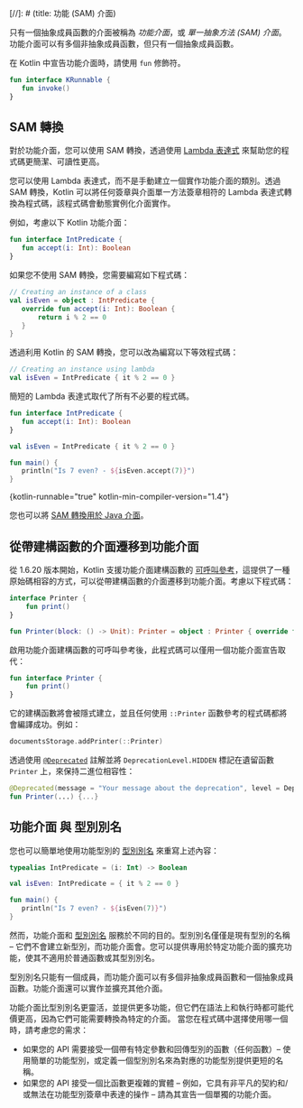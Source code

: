 [//]: # (title: 功能 (SAM) 介面)

只有一個抽象成員函數的介面被稱為 _功能介面_，或 _單一抽象方法 (SAM) 介面_。功能介面可以有多個非抽象成員函數，但只有一個抽象成員函數。

在 Kotlin 中宣告功能介面時，請使用 `fun` 修飾符。

```kotlin
fun interface KRunnable {
   fun invoke()
}
```

## SAM 轉換

對於功能介面，您可以使用 SAM 轉換，透過使用 [Lambda 表達式](lambdas.md#lambda-expressions-and-anonymous-functions) 來幫助您的程式碼更簡潔、可讀性更高。

您可以使用 Lambda 表達式，而不是手動建立一個實作功能介面的類別。透過 SAM 轉換，Kotlin 可以將任何簽章與介面單一方法簽章相符的 Lambda 表達式轉換為程式碼，該程式碼會動態實例化介面實作。

例如，考慮以下 Kotlin 功能介面：

```kotlin
fun interface IntPredicate {
   fun accept(i: Int): Boolean
}
```

如果您不使用 SAM 轉換，您需要編寫如下程式碼：

```kotlin
// Creating an instance of a class
val isEven = object : IntPredicate {
   override fun accept(i: Int): Boolean {
       return i % 2 == 0
   }
}
```

透過利用 Kotlin 的 SAM 轉換，您可以改為編寫以下等效程式碼：

```kotlin
// Creating an instance using lambda
val isEven = IntPredicate { it % 2 == 0 }
```

簡短的 Lambda 表達式取代了所有不必要的程式碼。

```kotlin
fun interface IntPredicate {
   fun accept(i: Int): Boolean
}

val isEven = IntPredicate { it % 2 == 0 }

fun main() {
   println("Is 7 even? - ${isEven.accept(7)}")
}
```
{kotlin-runnable="true" kotlin-min-compiler-version="1.4"}

您也可以將 [SAM 轉換用於 Java 介面](java-interop.md#sam-conversions)。

## 從帶建構函數的介面遷移到功能介面

從 1.6.20 版本開始，Kotlin 支援功能介面建構函數的 [可呼叫參考](reflection.md#callable-references)，這提供了一種原始碼相容的方式，可以從帶建構函數的介面遷移到功能介面。考慮以下程式碼：

```kotlin
interface Printer { 
    fun print() 
}

fun Printer(block: () -> Unit): Printer = object : Printer { override fun print() = block() }
```

啟用功能介面建構函數的可呼叫參考後，此程式碼可以僅用一個功能介面宣告取代：

```kotlin
fun interface Printer { 
    fun print()
}
```

它的建構函數將會被隱式建立，並且任何使用 `::Printer` 函數參考的程式碼都將會編譯成功。例如：

```kotlin
documentsStorage.addPrinter(::Printer)
```

透過使用 [`@Deprecated`](https://kotlinlang.org/api/latest/jvm/stdlib/kotlin/-deprecated/) 註解並將 `DeprecationLevel.HIDDEN` 標記在遺留函數 `Printer` 上，來保持二進位相容性：

```kotlin
@Deprecated(message = "Your message about the deprecation", level = DeprecationLevel.HIDDEN)
fun Printer(...) {...}
```

## 功能介面 與 型別別名

您也可以簡單地使用功能型別的 [型別別名](type-aliases.md) 來重寫上述內容：

```kotlin
typealias IntPredicate = (i: Int) -> Boolean

val isEven: IntPredicate = { it % 2 == 0 }

fun main() {
   println("Is 7 even? - ${isEven(7)}")
}
```

然而，功能介面和 [型別別名](type-aliases.md) 服務於不同的目的。型別別名僅僅是現有型別的名稱 – 它們不會建立新型別，而功能介面會。您可以提供專用於特定功能介面的擴充功能，使其不適用於普通函數或其型別別名。

型別別名只能有一個成員，而功能介面可以有多個非抽象成員函數和一個抽象成員函數。功能介面還可以實作並擴充其他介面。

功能介面比型別別名更靈活，並提供更多功能，但它們在語法上和執行時都可能代價更高，因為它們可能需要轉換為特定的介面。
當您在程式碼中選擇使用哪一個時，請考慮您的需求：
*   如果您的 API 需要接受一個帶有特定參數和回傳型別的函數（任何函數）– 使用簡單的功能型別，或定義一個型別別名來為對應的功能型別提供更短的名稱。
*   如果您的 API 接受一個比函數更複雜的實體 – 例如，它具有非平凡的契約和/或無法在功能型別簽章中表達的操作 – 請為其宣告一個單獨的功能介面。